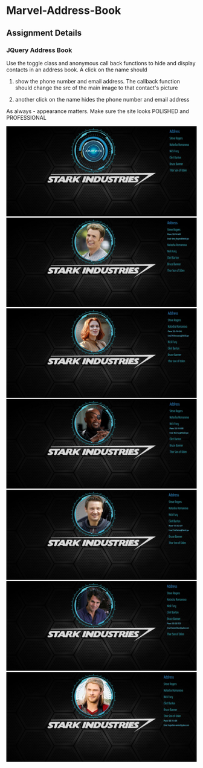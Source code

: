# Marvel-Address-Book


## Assignment Details

### JQuery Address Book

Use the toggle class and anonymous call back functions to hide and display contacts in an address book. A click on the name should

1) show the phone number and email address. The callback function should change the src of the main image to that contact's picture

2) another click on the name hides the phone number and email address

As always - appearance matters. Make sure the site looks POLISHED and PROFESSIONAL

![alt text](index.JPG)
![alt text](captain.JPG)
![alt text](blackWidow.JPG)
![alt text](fury.JPG)
![alt text](hawkEye.JPG)
![alt text](hulk.JPG)
![alt text](thor.JPG)






